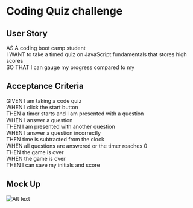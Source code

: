 # Coding Quiz challenge

## User Story

AS A coding boot camp student  
I WANT to take a timed quiz on JavaScript fundamentals that stores high scores  
SO THAT I can gauge my progress compared to my

## Acceptance Criteria

GIVEN I am taking a code quiz  
WHEN I click the start button  
THEN a timer starts and I am presented with a question  
WHEN I answer a question  
THEN I am presented with another question  
WHEN I answer a question incorrectly  
THEN time is subtracted from the clock  
WHEN all questions are answered or the timer reaches 0  
THEN the game is over  
WHEN the game is over  
THEN I can save my initials and score

## Mock Up


![Alt text](../../../../../../C:/Users/12149/Desktop/Bootcamp/knowledge-quiz-highscores/assets/images/loadout_image.png)